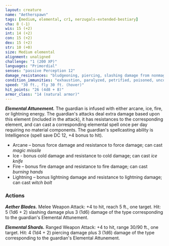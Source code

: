 ```yaml
---
layout: creature
name: "Aetherspawn"
tags: [medium, elemental, cr1, nerzugals-extended-bestiary]
cha: 8 (-1)
wis: 15 (+2)
int: 14 (+2)
con: 15 (+2)
dex: 15 (+2)
str: 10 (+0)
size: Medium elemental
alignment: unaligned
challenge: "1 (200 XP)"
languages: "Primordial"
senses: "passive Perception 12"
damage_resistances: "bludgeoning, piercing, slashing damage from nonmagical weapons; see Elemental Attunement"
condition_immunities: "exhaustion, paralyzed, petrified, poisoned, unconscious"
speed: "30 ft., fly 30 ft. (hover)"
hit_points: "26 (4d8 + 8)"
armor_class: "14 (natural armor)"
---
```


***Elemental Attunement.*** The guardian is infused with
either arcane, ice, fire, or lightning energy. The
guardian's attacks deal extra damage based upon
this element (included in the attack), it has
resistances to the corresponding element, and can
cast a corresponding elemental spell once per day
requiring no material components. The guardian's
spellcasting ability is Intelligence (spell save DC 12, +4 bonus to hit).

* Arcane – bonus force damage and resistance to force damage; can cast <i>magic missile</i>
* Ice - bonus cold damage and resistance to cold damage; can cast <i>ice knife</i>
* Fire – bonus fire damage and resistance to fire damage; can cast <i>burning hands</i>
* Lightning – bonus lightning damage and resistance to lightning damage; can cast <i>witch bolt</i>

### Actions

***Aether Blades.*** Melee Weapon Attack: +4 to hit,
reach 5 ft., one target. Hit: 5 (1d6 + 2) slashing
damage plus 3 (1d6) damage of the type
corresponding to the guardian's Elemental
Attunement.

***Elemental Shards.*** Ranged Weapon Attack: +4 to hit,
range 30/90 ft., one target. Hit: 4 (1d4 + 2)
piercing damage plus 3 (1d6) damage of the type
corresponding to the guardian's Elemental
Attunement.
